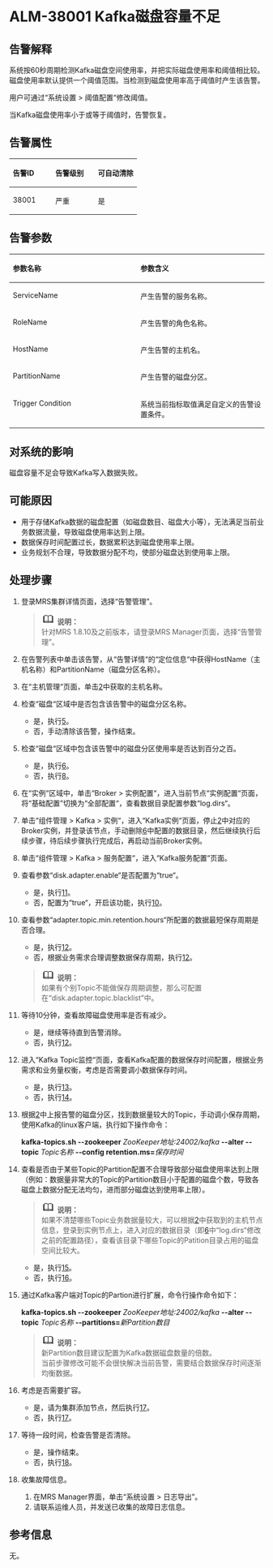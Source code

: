 # ALM-38001 Kafka磁盘容量不足<a name="ZH-CN_TOPIC_0191883124"></a>

## 告警解释<a name="zh-cn_topic_0191813921_section44214237175627"></a>

系统按60秒周期检测Kafka磁盘空间使用率，并把实际磁盘使用率和阈值相比较。磁盘使用率默认提供一个阈值范围。当检测到磁盘使用率高于阈值时产生该告警。

用户可通过“系统设置 \> 阈值配置“修改阈值。

当Kafka磁盘使用率小于或等于阈值时，告警恢复。

## 告警属性<a name="zh-cn_topic_0191813921_section45103477175627"></a>

<a name="zh-cn_topic_0191813921_table29503024175627"></a>
<table><thead align="left"><tr id="zh-cn_topic_0191813921_row3019899175627"><th class="cellrowborder" valign="top" width="33.33333333333333%" id="mcps1.1.4.1.1"><p id="zh-cn_topic_0191813921_p43285239175627"><a name="zh-cn_topic_0191813921_p43285239175627"></a><a name="zh-cn_topic_0191813921_p43285239175627"></a><strong id="zh-cn_topic_0191813921_b54022838175627"><a name="zh-cn_topic_0191813921_b54022838175627"></a><a name="zh-cn_topic_0191813921_b54022838175627"></a>告警ID</strong></p>
</th>
<th class="cellrowborder" valign="top" width="33.33333333333333%" id="mcps1.1.4.1.2"><p id="zh-cn_topic_0191813921_p13773744175627"><a name="zh-cn_topic_0191813921_p13773744175627"></a><a name="zh-cn_topic_0191813921_p13773744175627"></a><strong id="zh-cn_topic_0191813921_b56854838175627"><a name="zh-cn_topic_0191813921_b56854838175627"></a><a name="zh-cn_topic_0191813921_b56854838175627"></a>告警级别</strong></p>
</th>
<th class="cellrowborder" valign="top" width="33.33333333333333%" id="mcps1.1.4.1.3"><p id="zh-cn_topic_0191813921_p41839176175627"><a name="zh-cn_topic_0191813921_p41839176175627"></a><a name="zh-cn_topic_0191813921_p41839176175627"></a><strong id="zh-cn_topic_0191813921_b41008271175627"><a name="zh-cn_topic_0191813921_b41008271175627"></a><a name="zh-cn_topic_0191813921_b41008271175627"></a>可自动清除</strong></p>
</th>
</tr>
</thead>
<tbody><tr id="zh-cn_topic_0191813921_row33335618175627"><td class="cellrowborder" valign="top" width="33.33333333333333%" headers="mcps1.1.4.1.1 "><p id="zh-cn_topic_0191813921_p27679988181341"><a name="zh-cn_topic_0191813921_p27679988181341"></a><a name="zh-cn_topic_0191813921_p27679988181341"></a>38001</p>
</td>
<td class="cellrowborder" valign="top" width="33.33333333333333%" headers="mcps1.1.4.1.2 "><p id="zh-cn_topic_0191813921_p27486570181341"><a name="zh-cn_topic_0191813921_p27486570181341"></a><a name="zh-cn_topic_0191813921_p27486570181341"></a>严重</p>
</td>
<td class="cellrowborder" valign="top" width="33.33333333333333%" headers="mcps1.1.4.1.3 "><p id="zh-cn_topic_0191813921_p11819704181341"><a name="zh-cn_topic_0191813921_p11819704181341"></a><a name="zh-cn_topic_0191813921_p11819704181341"></a>是</p>
</td>
</tr>
</tbody>
</table>

## 告警参数<a name="zh-cn_topic_0191813921_section20277855175627"></a>

<a name="zh-cn_topic_0191813921_table31893524175627"></a>
<table><thead align="left"><tr id="zh-cn_topic_0191813921_row4661276175627"><th class="cellrowborder" valign="top" width="50%" id="mcps1.1.3.1.1"><p id="zh-cn_topic_0191813921_p42019060175627"><a name="zh-cn_topic_0191813921_p42019060175627"></a><a name="zh-cn_topic_0191813921_p42019060175627"></a><strong id="zh-cn_topic_0191813921_b42627221175627"><a name="zh-cn_topic_0191813921_b42627221175627"></a><a name="zh-cn_topic_0191813921_b42627221175627"></a>参数名称</strong></p>
</th>
<th class="cellrowborder" valign="top" width="50%" id="mcps1.1.3.1.2"><p id="zh-cn_topic_0191813921_p30252905175627"><a name="zh-cn_topic_0191813921_p30252905175627"></a><a name="zh-cn_topic_0191813921_p30252905175627"></a><strong id="zh-cn_topic_0191813921_b3840693175627"><a name="zh-cn_topic_0191813921_b3840693175627"></a><a name="zh-cn_topic_0191813921_b3840693175627"></a>参数含义</strong></p>
</th>
</tr>
</thead>
<tbody><tr id="zh-cn_topic_0191813921_row42660718175627"><td class="cellrowborder" valign="top" width="50%" headers="mcps1.1.3.1.1 "><p id="zh-cn_topic_0191813921_p45748722181358"><a name="zh-cn_topic_0191813921_p45748722181358"></a><a name="zh-cn_topic_0191813921_p45748722181358"></a>ServiceName</p>
</td>
<td class="cellrowborder" valign="top" width="50%" headers="mcps1.1.3.1.2 "><p id="zh-cn_topic_0191813921_p14658969181358"><a name="zh-cn_topic_0191813921_p14658969181358"></a><a name="zh-cn_topic_0191813921_p14658969181358"></a>产生告警的服务名称。</p>
</td>
</tr>
<tr id="zh-cn_topic_0191813921_row7363765175627"><td class="cellrowborder" valign="top" width="50%" headers="mcps1.1.3.1.1 "><p id="zh-cn_topic_0191813921_p16079573181358"><a name="zh-cn_topic_0191813921_p16079573181358"></a><a name="zh-cn_topic_0191813921_p16079573181358"></a>RoleName</p>
</td>
<td class="cellrowborder" valign="top" width="50%" headers="mcps1.1.3.1.2 "><p id="zh-cn_topic_0191813921_p27377011181358"><a name="zh-cn_topic_0191813921_p27377011181358"></a><a name="zh-cn_topic_0191813921_p27377011181358"></a>产生告警的角色名称。</p>
</td>
</tr>
<tr id="zh-cn_topic_0191813921_row24637125175627"><td class="cellrowborder" valign="top" width="50%" headers="mcps1.1.3.1.1 "><p id="zh-cn_topic_0191813921_p26508469181358"><a name="zh-cn_topic_0191813921_p26508469181358"></a><a name="zh-cn_topic_0191813921_p26508469181358"></a>HostName</p>
</td>
<td class="cellrowborder" valign="top" width="50%" headers="mcps1.1.3.1.2 "><p id="zh-cn_topic_0191813921_p66811235181358"><a name="zh-cn_topic_0191813921_p66811235181358"></a><a name="zh-cn_topic_0191813921_p66811235181358"></a>产生告警的主机名。</p>
</td>
</tr>
<tr id="zh-cn_topic_0191813921_row62397464181347"><td class="cellrowborder" valign="top" width="50%" headers="mcps1.1.3.1.1 "><p id="zh-cn_topic_0191813921_p51464303181358"><a name="zh-cn_topic_0191813921_p51464303181358"></a><a name="zh-cn_topic_0191813921_p51464303181358"></a>PartitionName</p>
</td>
<td class="cellrowborder" valign="top" width="50%" headers="mcps1.1.3.1.2 "><p id="zh-cn_topic_0191813921_p7859032181358"><a name="zh-cn_topic_0191813921_p7859032181358"></a><a name="zh-cn_topic_0191813921_p7859032181358"></a>产生告警的磁盘分区。</p>
</td>
</tr>
<tr id="zh-cn_topic_0191813921_row49070508181351"><td class="cellrowborder" valign="top" width="50%" headers="mcps1.1.3.1.1 "><p id="zh-cn_topic_0191813921_p24980969181358"><a name="zh-cn_topic_0191813921_p24980969181358"></a><a name="zh-cn_topic_0191813921_p24980969181358"></a>Trigger Condition</p>
</td>
<td class="cellrowborder" valign="top" width="50%" headers="mcps1.1.3.1.2 "><p id="zh-cn_topic_0191813921_p10192581181358"><a name="zh-cn_topic_0191813921_p10192581181358"></a><a name="zh-cn_topic_0191813921_p10192581181358"></a>系统当前指标取值满足自定义的告警设置条件。</p>
</td>
</tr>
</tbody>
</table>

## 对系统的影响<a name="zh-cn_topic_0191813921_section11667204175627"></a>

磁盘容量不足会导致Kafka写入数据失败。

## 可能原因<a name="zh-cn_topic_0191813921_section49675514175627"></a>

-   用于存储Kafka数据的磁盘配置（如磁盘数目、磁盘大小等），无法满足当前业务数据流量，导致磁盘使用率达到上限。
-   数据保存时间配置过长，数据累积达到磁盘使用率上限。
-   业务规划不合理，导致数据分配不均，使部分磁盘达到使用率上限。

## 处理步骤<a name="zh-cn_topic_0191813921_section46014572175627"></a>

1.  登录MRS集群详情页面，选择“告警管理”。

    >![](public_sys-resources/icon-note.gif) **说明：**   
    >针对MRS 1.8.10及之前版本，请登录MRS Manager页面，选择“告警管理”。  

2.  <a name="zh-cn_topic_0191813921_li13769123214531"></a>在告警列表中单击该告警，从“告警详情“的“定位信息“中获得HostName（主机名称）和PartitionName（磁盘分区名称）。
3.  在“主机管理“页面，单击[2](#zh-cn_topic_0191813921_li13769123214531)中获取的主机名称。
4.  检查“磁盘“区域中是否包含该告警中的磁盘分区名称。
    -   是，执行[5](#zh-cn_topic_0191813921_li15769133210538)。
    -   否，手动清除该告警，操作结束。

5.  <a name="zh-cn_topic_0191813921_li15769133210538"></a>检查“磁盘“区域中包含该告警中的磁盘分区使用率是否达到百分之百。
    -   是，执行[6](#zh-cn_topic_0191813921_li16769832165314)。
    -   否，执行[8](#zh-cn_topic_0191813921_li1476912324536)。

6.  <a name="zh-cn_topic_0191813921_li16769832165314"></a>在“实例“区域中，单击“Broker \> 实例配置“，进入当前节点“实例配置“页面，将“基础配置”切换为“全部配置“，查看数据目录配置参数“log.dirs“。
7.  单击“组件管理 \> Kafka \> 实例“，进入“Kafka实例“页面，停止[2](#zh-cn_topic_0191813921_li13769123214531)中对应的Broker实例，并登录该节点，手动删除[6](#zh-cn_topic_0191813921_li16769832165314)中配置的数据目录，然后继续执行后续步骤，待后续步骤执行完成后，再启动当前Broker实例。
8.  <a name="zh-cn_topic_0191813921_li1476912324536"></a>单击“组件管理 \> Kafka \> 服务配置“，进入“Kafka服务配置“页面。
9.  查看参数“disk.adapter.enable“是否配置为“true“。
    -   是，执行[11](#zh-cn_topic_0191813921_li19769532105319)。
    -   否，配置为“true“，开启该功能，执行[10](#zh-cn_topic_0191813921_li37691432185316)。

10. <a name="zh-cn_topic_0191813921_li37691432185316"></a>查看参数“adapter.topic.min.retention.hours“所配置的数据最短保存周期是否合理。

    -   是，执行[12](#zh-cn_topic_0191813921_li076953295311)。
    -   否，根据业务需求合理调整数据保存周期，执行[12](#zh-cn_topic_0191813921_li076953295311)。

    >![](public_sys-resources/icon-note.gif) **说明：**   
    >如果有个别Topic不能做保存周期调整，那么可配置在“disk.adapter.topic.blacklist”中。  

11. <a name="zh-cn_topic_0191813921_li19769532105319"></a>等待10分钟，查看故障磁盘使用率是否有减少。
    -   是，继续等待直到告警消除。
    -   否，执行[12](#zh-cn_topic_0191813921_li076953295311)。

12. <a name="zh-cn_topic_0191813921_li076953295311"></a>进入“Kafka Topic监控“页面，查看Kafka配置的数据保存时间配置，根据业务需求和业务量权衡，考虑是否需要调小数据保存时间。
    -   是，执行[13](#zh-cn_topic_0191813921_li10769173213539)。
    -   否，执行[14](#zh-cn_topic_0191813921_li1176913210535)。

13. <a name="zh-cn_topic_0191813921_li10769173213539"></a>根据[2](#zh-cn_topic_0191813921_li13769123214531)中上报告警的磁盘分区，找到数据量较大的Topic，手动调小保存周期，使用Kafka的linux客户端，执行如下操作命令：

    **kafka-topics.sh --zookeeper** _ZooKeeper地址:24002/kafka_ **--alter --topic** _Topic名称_ **--config retention.ms=**_保存时间_

14. <a name="zh-cn_topic_0191813921_li1176913210535"></a>查看是否由于某些Topic的Partition配置不合理导致部分磁盘使用率达到上限（例如：数据量非常大的Topic的Partition数目小于配置的磁盘个数，导致各磁盘上数据分配无法均匀，进而部分磁盘达到使用率上限）。

    >![](public_sys-resources/icon-note.gif) **说明：**   
    >如果不清楚哪些Topic业务数据量较大，可以根据[2](#zh-cn_topic_0191813921_li13769123214531)中获取到的主机节点信息，登录到实例节点上，进入对应的数据目录（即[6](#zh-cn_topic_0191813921_li16769832165314)中“log.dirs“修改之前的配置路径），查看该目录下哪些Topic的Patition目录占用的磁盘空间比较大。  

    -   是，执行[15](#zh-cn_topic_0191813921_li137701132145312)。
    -   否，执行[16](#zh-cn_topic_0191813921_li9770103214530)。

15. <a name="zh-cn_topic_0191813921_li137701132145312"></a>通过Kafka客户端对Topic的Partion进行扩展，命令行操作命令如下：

    **kafka-topics.sh --zookeeper** _ZooKeeper地址:24002/kafka_ **--alter --topic** _Topic名称_ **--partitions=**_新Partition数目_

    >![](public_sys-resources/icon-note.gif) **说明：**   
    >新Partition数目建议配置为Kafka数据磁盘数量的倍数。  
    >当前步骤修改可能不会很快解决当前告警，需要结合数据保存时间逐渐均衡数据。  

16. <a name="zh-cn_topic_0191813921_li9770103214530"></a>考虑是否需要扩容。
    -   是，请为集群添加节点，然后执行[17](#zh-cn_topic_0191813921_li4770432185318)。
    -   否，执行[17](#zh-cn_topic_0191813921_li4770432185318)。

17. <a name="zh-cn_topic_0191813921_li4770432185318"></a>等待一段时间，检查告警是否清除。
    -   是，操作结束。
    -   否，执行[18](#zh-cn_topic_0191813921_li572522141314)。

18. <a name="zh-cn_topic_0191813921_li572522141314"></a>收集故障信息。
    1.  在MRS Manager界面，单击“系统设置 \> 日志导出”。
    2.  请联系运维人员，并发送已收集的故障日志信息。


## 参考信息<a name="zh-cn_topic_0191813921_section57848114175627"></a>

无。

